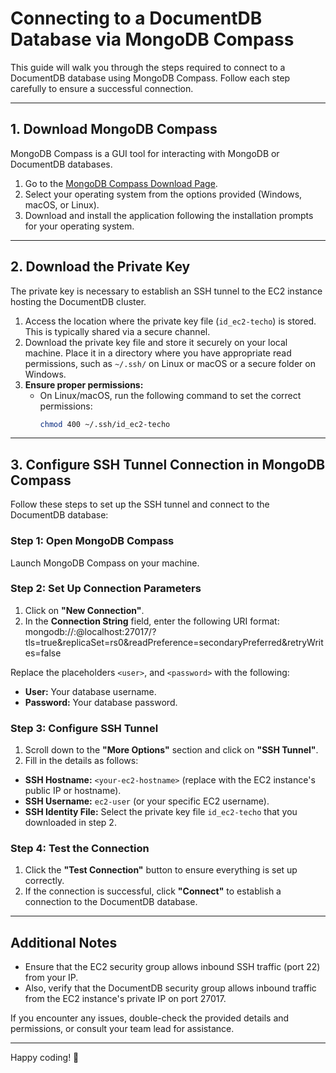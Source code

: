 # Connecting to a DocumentDB Database via MongoDB Compass

This guide will walk you through the steps required to connect to a DocumentDB database using MongoDB Compass. Follow each step carefully to ensure a successful connection.

---

## **1. Download MongoDB Compass**

MongoDB Compass is a GUI tool for interacting with MongoDB or DocumentDB databases.

1. Go to the [MongoDB Compass Download Page](https://www.mongodb.com/try/download/compass).
2. Select your operating system from the options provided (Windows, macOS, or Linux).
3. Download and install the application following the installation prompts for your operating system.

---

## **2. Download the Private Key**

The private key is necessary to establish an SSH tunnel to the EC2 instance hosting the DocumentDB cluster.

1. Access the location where the private key file (`id_ec2-techo`) is stored. This is typically shared via a secure channel.
2. Download the private key file and store it securely on your local machine. Place it in a directory where you have appropriate read permissions, such as `~/.ssh/` on Linux or macOS or a secure folder on Windows.
3. **Ensure proper permissions:**
   - On Linux/macOS, run the following command to set the correct permissions:
     ```bash
     chmod 400 ~/.ssh/id_ec2-techo
     ```

---

## **3. Configure SSH Tunnel Connection in MongoDB Compass**

Follow these steps to set up the SSH tunnel and connect to the DocumentDB database:

### **Step 1: Open MongoDB Compass**

Launch MongoDB Compass on your machine.

### **Step 2: Set Up Connection Parameters**

1. Click on **"New Connection"**.
2. In the **Connection String** field, enter the following URI format:
   mongodb://<user>:<password>@localhost:27017/?tls=true&replicaSet=rs0&readPreference=secondaryPreferred&retryWrites=false

Replace the placeholders `<user>`, and `<password>` with the following:

- **User:** Your database username.
- **Password:** Your database password.

### **Step 3: Configure SSH Tunnel**

1. Scroll down to the **"More Options"** section and click on **"SSH Tunnel"**.
2. Fill in the details as follows:
- **SSH Hostname:** `<your-ec2-hostname>` (replace with the EC2 instance's public IP or hostname).
- **SSH Username:** `ec2-user` (or your specific EC2 username).
- **SSH Identity File:** Select the private key file `id_ec2-techo` that you downloaded in step 2.

### **Step 4: Test the Connection**

1. Click the **"Test Connection"** button to ensure everything is set up correctly.
2. If the connection is successful, click **"Connect"** to establish a connection to the DocumentDB database.

---

## **Additional Notes**

- Ensure that the EC2 security group allows inbound SSH traffic (port 22) from your IP.
- Also, verify that the DocumentDB security group allows inbound traffic from the EC2 instance's private IP on port 27017.

If you encounter any issues, double-check the provided details and permissions, or consult your team lead for assistance.

---

Happy coding! 🚀

